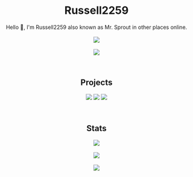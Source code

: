 <h1 align="center">Russell2259</h1>

<p align="center">
  Hello 👋, I'm Russell2259 also known as Mr. Sprout in other places online.
  <br>
  <br>
  <a href="#">
    <img src="https://skillicons.dev/icons?i=md,html,javascript,css,nodejs,python,java" />
    <br>
    <br>
    <img src="https://skillicons.dev/icons?i=vscode,eclipse,github,figma" />
  </a>
</p>
<br>
<h2 align="center">Projects</h2>
<p align="center">
  <a href="https://github.com/Russell2259/3kh0-CDN"><img src="https://github-readme-stats.vercel.app/api/pin/?username=russell2259&repo=3kh0-CDN&show_icons=true&theme=dark" /></a>
  <a href="https://github.com/3kh0/3kh0.github.io"><img src="https://github-readme-stats.vercel.app/api/pin/?username=3kh0&repo=3kh0.github.io&show_icons=true&theme=dark" /></a>
  <a href="https://github.com/EmberNetwork/Blaze"><img src="https://github-readme-stats.vercel.app/api/pin/?username=EmberNetwork&repo=Blaze&show_icons=true&theme=dark" /></a>
</p>
<br>
<h2 align="center">Stats</h2>
<p align="center">
  <a href="#"><img src="https://github-readme-stats.vercel.app/api?username=Russell2259&show_icons=true&theme=dark" /></a>
  <br>
  <br>
  <a href="#"><img src="https://github-readme-stats.vercel.app/api/top-langs/?username=Russell2259&layout=compact&show_icons=true&theme=dark" /></a>
  <br>
  <br>
  <a href="#"><img src="https://github-readme-streak-stats.herokuapp.com?user=Russell2259&theme=github-dark-blue&border_radius=4.5" /></a>
</p>

<!--<table><tbody><tr><td><a href="https://octo-ring.com/"><img src="https://octo-ring.com/static/img/widget/top.png" width="99%" alt="Octo Ring logo" align="top"></a><br><a href="https://octo-ring.com/p/Russell2259/prev"><img src="https://octo-ring.com/static/img/widget/prev.png" width="33%" alt="previous" align="top" title="previous profile"></a><a href="https://octo-ring.com/p/Russell2259/random"><img src="https://octo-ring.com/static/img/widget/random.png" width="33%" alt="random" align="top" title="random profile"></a><a href="https://octo-ring.com/p/Russell2259/next"><img src="https://octo-ring.com/static/img/widget/next.png" width="33%" alt="next" align="top" title="next profile"></a><br><a href="https://octo-ring.com/"><img src="https://octo-ring.com/static/img/widget/bottom.png" width="99%" alt="check out other GitHub profiles in the Octo Ring" align="top"></a></td></tr></tbody></table>-->

